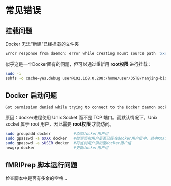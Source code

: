 # 常见错误

## 挂载问题

Docker 无法“新建”已经挂载的文件夹

```bash
Error response from daemon: error while creating mount source path 'xxxxx': mkdir xxxxx: file exists.
```

似乎这是一个Docker固有的问题，但可以通过重新用 **root权限** 进行挂载：

```bash
sudo -i
sshfs -o cache=yes,debug user@192.168.0.208:/home/user/35TB/nanjing-bids /home/user/nanjing-bids
```

## Docker 启动问题

```bash
Got permission denied while trying to connect to the Docker daemon socket at unix:///var/run/docker.sock: Get http://%2Fvar%2Frun%2Fdocker.sock/v1.26/images/json: dial unix /var/run/docker.sock: connect: permission denied
```

原因：docker进程使用 Unix Socket 而不是 TCP 端口。而默认情况下，Unix socket 属于 root 用户，因此需要 **root权限** 才能访问。

```bash
sudo groupadd docker          #添加docker用户组
sudo gpasswd -a $XXX docker   #检测当前用户是否已经在docker用户组中，其中XXX为用户名
sudo gpasswd -a $USER docker  #将当前用户添加至docker用户组
newgrp docker                 #更新docker用户组
```

## fMRIPrep 脚本运行问题

检查脚本中是否有多余的空格...
